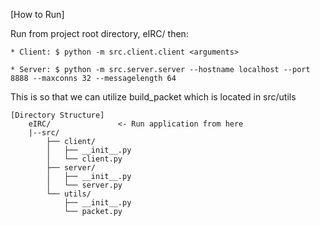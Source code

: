 [How to Run]

Run from project root directory, eIRC/ then:
```
* Client: $ python -m src.client.client <arguments>

* Server: $ python -m src.server.server --hostname localhost --port 8888 --maxconns 32 --messagelength 64
```

This is so that we can utilize build_packet which is located in src/utils

```
[Directory Structure]
    eIRC/               <- Run application from here
    |--src/                        
        ├── client/
        │   ├── __init__.py
        │   └── client.py
        ├── server/
        │   ├── __init__.py
        │   └── server.py
        └── utils/
            ├── __init__.py
            └── packet.py
```